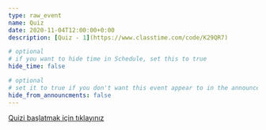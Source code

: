 ```yaml
---
type: raw_event
name: Quiz
date: 2020-11-04T12:00:00+0:00
description: [Quiz - 1](https://www.classtime.com/code/K29QR7) 

# optional
# if you want to hide time in Schedule, set this to true
hide_time: false

# optional
# set it to true if you don't want this event appear to in the announcements section
hide_from_announcments: false
---
```

<!-- you can create custom content using markdown. this section will be placed in "Course Materials (in schedule section)" -->
[Quizi başlatmak için tıklayınız](https://www.classtime.com/code/K29QR7)
